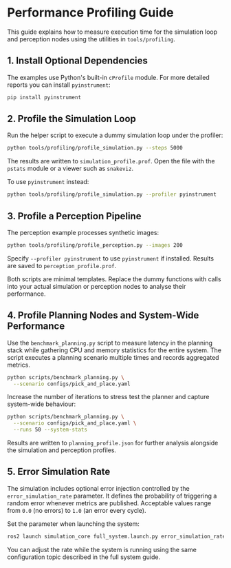 # Performance Profiling Guide

This guide explains how to measure execution time for the simulation loop and perception nodes using the utilities in `tools/profiling`.

## 1. Install Optional Dependencies

The examples use Python's built-in `cProfile` module. For more detailed reports you can install `pyinstrument`:

```bash
pip install pyinstrument
```

## 2. Profile the Simulation Loop

Run the helper script to execute a dummy simulation loop under the profiler:

```bash
python tools/profiling/profile_simulation.py --steps 5000
```

The results are written to `simulation_profile.prof`. Open the file with the `pstats` module or a viewer such as `snakeviz`.

To use `pyinstrument` instead:

```bash
python tools/profiling/profile_simulation.py --profiler pyinstrument
```

## 3. Profile a Perception Pipeline

The perception example processes synthetic images:

```bash
python tools/profiling/profile_perception.py --images 200
```

Specify `--profiler pyinstrument` to use `pyinstrument` if installed. Results are saved to `perception_profile.prof`.

Both scripts are minimal templates. Replace the dummy functions with calls into your actual simulation or perception nodes to analyse their performance.

## 4. Profile Planning Nodes and System-Wide Performance

Use the `benchmark_planning.py` script to measure latency in the planning stack while gathering CPU and memory statistics for the entire system. The script executes a planning scenario multiple times and records aggregated metrics.

```bash
python scripts/benchmark_planning.py \
  --scenario configs/pick_and_place.yaml
```

Increase the number of iterations to stress test the planner and capture system-wide behaviour:

```bash
python scripts/benchmark_planning.py \
  --scenario configs/pick_and_place.yaml \
  --runs 50 --system-stats
```

Results are written to `planning_profile.json` for further analysis alongside the simulation and perception profiles.

## 5. Error Simulation Rate

The simulation includes optional error injection controlled by the
`error_simulation_rate` parameter. It defines the probability of triggering a
random error whenever metrics are published. Acceptable values range from `0.0`
(no errors) to `1.0` (an error every cycle).

Set the parameter when launching the system:

```bash
ros2 launch simulation_core full_system.launch.py error_simulation_rate:=0.3
```

You can adjust the rate while the system is running using the same configuration
topic described in the full system guide.

